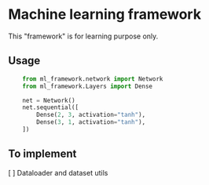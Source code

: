# Machine learning framework

This "framework" is for learning purpose only.


## Usage

```python
    from ml_framework.network import Network
    from ml_framework.Layers import Dense

    net = Network()
    net.sequential([
        Dense(2, 3, activation="tanh"),
        Dense(3, 1, activation="tanh"),
    ])
```


## To implement

[ ] Dataloader and dataset utils
